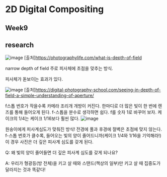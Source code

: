 2D Digital Compositing
=============
Week9 
-------------
## research
![image](https://user-images.githubusercontent.com/90346972/142787277-0b1ce341-8fbb-4371-8786-266cf46ec48f.png)
[출처]https://photographylife.com/what-is-depth-of-field

narrow depth of field 주로 피사체에 초점을 맞추는 방식.

피사체가 돋보이는 효과가 있다.

![image](https://user-images.githubusercontent.com/90346972/142787452-7a58b9bc-8660-4124-9c0e-f32bf5875a7a.png)
[출처]https://digital-photography-school.com/seeing-in-depth-of-field-a-simple-understanding-of-aperture/

f스톱 번호가 작을수록 카메라 조리개 개방이 커진다. 한마디로 더 많은 빛이 한 번에 렌즈를 통해 들어오게 된다. 
f-스톱을 분수로 생각하면 쉽다. f를 숫자 1로 바꾸어 보자. 케이크의 1/4는 케이크 1/16보다 훨씬 많다. 
![image](https://user-images.githubusercontent.com/90346972/142788146-a3a6c5ff-e5c2-4d9b-b740-267e952073d3.png)

원숭이에게 피사계심도가 맞춰진 방식! 전경에 풀과 후경에 절벽은 초점에 맞지 않는다.
f-스톱 번호가 클수록, 들어오는 빛의 양이 줄어드니까(케이크 1/4와 1/16을 기억해라!) 이 경우 사진은 더 깊은 피사계 심도를 갖게 된다. 

Q: 왜 빛의 양이 줄어들면 더 깊은 피사계 심도를 갖게 되나요?

A: 우리가 형광등(방 전체)을 키고 살 때와 스탠드(책상의 일부)만 키고 살 때 집중도가 달라지는 것과 똑같다!
